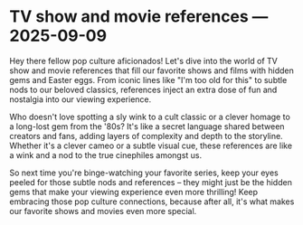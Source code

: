 # TV show and movie references — 2025-09-09

Hey there fellow pop culture aficionados! Let's dive into the world of TV show and movie references that fill our favorite shows and films with hidden gems and Easter eggs. From iconic lines like "I'm too old for this" to subtle nods to our beloved classics, references inject an extra dose of fun and nostalgia into our viewing experience. 

Who doesn't love spotting a sly wink to a cult classic or a clever homage to a long-lost gem from the '80s? It's like a secret language shared between creators and fans, adding layers of complexity and depth to the storyline. Whether it's a clever cameo or a subtle visual cue, these references are like a wink and a nod to the true cinephiles amongst us.

So next time you're binge-watching your favorite series, keep your eyes peeled for those subtle nods and references – they might just be the hidden gems that make your viewing experience even more thrilling! Keep embracing those pop culture connections, because after all, it's what makes our favorite shows and movies even more special.
